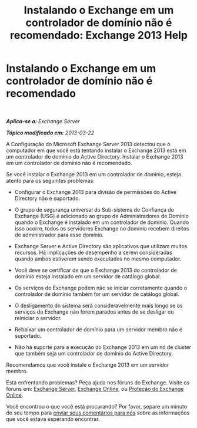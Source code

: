 ﻿---
title: 'Instalando o Exchange em um controlador de domínio não é recomendado: Exchange 2013 Help'
TOCTitle: Instalando o Exchange em um controlador de domínio não é recomendado
ms:assetid: 48922de2-a68c-4092-96a5-d38c8e5f49f5
ms:mtpsurl: https://technet.microsoft.com/pt-br/library/ms.exch.setupreadiness.warninginstallexchangerolesondomaincontroller(v=EXCHG.150)
ms:contentKeyID: 50485475
ms.date: 05/22/2018
mtps_version: v=EXCHG.150
ms.translationtype: MT
---

# Instalando o Exchange em um controlador de domínio não é recomendado

 

_**Aplica-se a:** Exchange Server_

_**Tópico modificado em:** 2013-03-22_

A Configuração do Microsoft Exchange Server 2013 detectou que o computador em que você está tentando instalar o Exchange 2013 está em um controlador de domínio do Active Directory. Instalar o Exchange 2013 em um controlador de domínio não é recomendado.

Se você instalar o Exchange 2013 em um controlador de domínio, esteja atento para os seguintes problemas:

  - Configurar o Exchange 2013 para divisão de permissões do Active Directory não é suportado.

  - O grupo de segurança universal do Sub-sistema de Confiança do Exchange (USG) é adicionado ao grupo de Administradores de Domínio quando o Exchange é instalado em um controlador de domínio. Quando isso ocorre, todos os servidores Exchange no domínio recebem direitos de administrador para esse domínio.

  - Exchange Server e Active Directory são aplicativos que utilizam muitos recursos. Há implicações de desempenho a serem consideradas quando ambos estiverem sendo executados no mesmo computador.

  - Você deve se certificar de que o Exchange 2013 do controlador de domínio esteja instalado em um servidor de catálogo global.

  - Os serviços do Exchange podem não se iniciar corretamente quando o controlador de domínio também for um servidor de catálogo global.

  - O desligamento do sistema será consideravelmente mais longo se os serviços do Exchange não forem parados antes de se desligar ou reiniciar o servidor.

  - Rebaixar um controlador de domínio para um servidor membro não é suportado.

  - Não há suporte para a execução do Exchange 2013 em um nó de cluster que também seja um controlador de domínio do Active Directory.

Recomendamos que você instale o Exchange 2013 em um servidor membro.

Está enfrentando problemas? Peça ajuda nos fóruns do Exchange. Visite os fóruns em: [Exchange Server](https://go.microsoft.com/fwlink/p/?linkid=60612), [Exchange Online](https://go.microsoft.com/fwlink/p/?linkid=267542), ou [Proteção do Exchange Online](https://go.microsoft.com/fwlink/p/?linkid=285351).

Você encontrou o que você está procurando? Por favor, separe um minuto do seu tempo para [enviar seus comentários para nós](mailto:exsetuphelpfeedback@microsoft.com?subject=exchange%202013%20setup%20help%20feedback) sobre as informações que você estava esperando encontrar.


